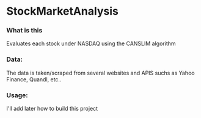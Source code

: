 # StockMarketAnalysis

### What is this
Evaluates each stock under NASDAQ using the CANSLIM algorithm

### Data:
The data is taken/scraped from several websites and APIS suchs as Yahoo Finance, Quandl, etc..

### Usage:
I'll add later how to build this project
